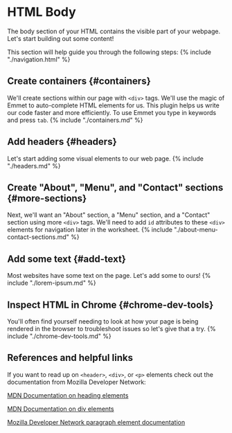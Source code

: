 # HTML Body

The body section of your HTML contains the visible part of your webpage. Let's start building out some content!

This section will help guide you through the following steps:
{% include "./navigation.html" %}

## Create containers {#containers}
We'll create sections within our page with `<div>` tags. We'll use the magic of Emmet to auto-complete HTML elements for us. This plugin helps us write our code faster and more efficiently. To use Emmet you type in keywords and press `tab`.
{% include "./containers.md" %}

## Add headers {#headers}
Let's start adding some visual elements to our web page.
{% include "./headers.md" %}

## Create "About", "Menu", and "Contact" sections {#more-sections}
Next, we'll want an "About" section, a "Menu" section, and a "Contact" section using more `<div>` tags. We'll need to add `id` attributes to these `<div>` elements for navigation later in the worksheet.
{% include "./about-menu-contact-sections.md" %}

## Add some text {#add-text}
Most websites have some text on the page. Let's add some to ours!
{% include "./lorem-ipsum.md" %}

## Inspect HTML in Chrome {#chrome-dev-tools}
You'll often find yourself needing to look at how your page is being rendered in the browser to troubleshoot issues so let's give that a try.
{% include "./chrome-dev-tools.md" %}

## References and helpful links

If you want to read up on `<header>`, `<div>`, or `<p>` elements check out the documentation from Mozilla Developer Network:

[MDN Documentation on heading elements](https://developer.mozilla.org/en-US/docs/Web/HTML/Element/Heading_Elements)

[MDN Documentation on div elements](https://developer.mozilla.org/en-US/docs/Web/HTML/Element/div)

[Mozilla Developer Network paragraph element documentation](https://developer.mozilla.org/en-US/docs/Web/HTML/Element/p)